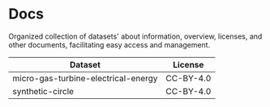 # Docs

Organized collection of datasets' about information, overview, licenses, and other documents, facilitating easy access and management.

| Dataset | License |
| --- | --- |
| micro-gas-turbine-electrical-energy | CC-BY-4.0 | 
| synthetic-circle | CC-BY-4.0 | 